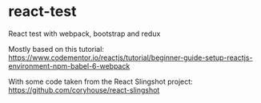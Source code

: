# react-test
React test with webpack, bootstrap and redux

Mostly based on this tutorial:
https://www.codementor.io/reactjs/tutorial/beginner-guide-setup-reactjs-environment-npm-babel-6-webpack

With some code taken from the React Slingshot project:
https://github.com/coryhouse/react-slingshot
